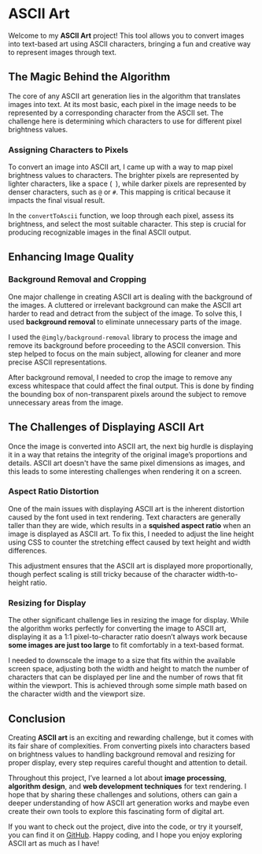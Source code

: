 # ASCII Art

Welcome to my **ASCII Art** project! This tool allows you to convert images into text-based art using ASCII characters, bringing a fun and creative way to represent images through text.

## The Magic Behind the Algorithm

The core of any ASCII art generation lies in the algorithm that translates images into text. At its most basic, each pixel in the image needs to be represented by a corresponding character from the ASCII set. The challenge here is determining which characters to use for different pixel brightness values.

### Assigning Characters to Pixels

To convert an image into ASCII art, I came up with a way to map pixel brightness values to characters. The brighter pixels are represented by lighter characters, like a space (` `), while darker pixels are represented by denser characters, such as `@` or `#`. This mapping is critical because it impacts the final visual result.

In the `convertToAscii` function, we loop through each pixel, assess its brightness, and select the most suitable character. This step is crucial for producing recognizable images in the final ASCII output.

## Enhancing Image Quality

### Background Removal and Cropping

One major challenge in creating ASCII art is dealing with the background of the images. A cluttered or irrelevant background can make the ASCII art harder to read and detract from the subject of the image. To solve this, I used **background removal** to eliminate unnecessary parts of the image.

I used the `@imgly/background-removal` library to process the image and remove its background before proceeding to the ASCII conversion. This step helped to focus on the main subject, allowing for cleaner and more precise ASCII representations.

After background removal, I needed to crop the image to remove any excess whitespace that could affect the final output. This is done by finding the bounding box of non-transparent pixels around the subject to remove unnecessary areas from the image.

## The Challenges of Displaying ASCII Art

Once the image is converted into ASCII art, the next big hurdle is displaying it in a way that retains the integrity of the original image’s proportions and details. ASCII art doesn't have the same pixel dimensions as images, and this leads to some interesting challenges when rendering it on a screen.

### Aspect Ratio Distortion

One of the main issues with displaying ASCII art is the inherent distortion caused by the font used in text rendering. Text characters are generally taller than they are wide, which results in a **squished aspect ratio** when an image is displayed as ASCII art. To fix this, I needed to adjust the line height using CSS to counter the stretching effect caused by text height and width differences.

This adjustment ensures that the ASCII art is displayed more proportionally, though perfect scaling is still tricky because of the character width-to-height ratio.

### Resizing for Display

The other significant challenge lies in resizing the image for display. While the algorithm works perfectly for converting the image to ASCII art, displaying it as a 1:1 pixel-to-character ratio doesn’t always work because **some images are just too large** to fit comfortably in a text-based format.

I needed to downscale the image to a size that fits within the available screen space, adjusting both the width and height to match the number of characters that can be displayed per line and the number of rows that fit within the viewport. This is achieved through some simple math based on the character width and the viewport size.

## Conclusion

Creating **ASCII art** is an exciting and rewarding challenge, but it comes with its fair share of complexities. From converting pixels into characters based on brightness values to handling background removal and resizing for proper display, every step requires careful thought and attention to detail.

Throughout this project, I’ve learned a lot about **image processing**, **algorithm design**, and **web development techniques** for text rendering. I hope that by sharing these challenges and solutions, others can gain a deeper understanding of how ASCII art generation works and maybe even create their own tools to explore this fascinating form of digital art.

If you want to check out the project, dive into the code, or try it yourself, you can find it on [GitHub](https://github.com/cranberrymuffin/ascii-art). Happy coding, and I hope you enjoy exploring ASCII art as much as I have!
